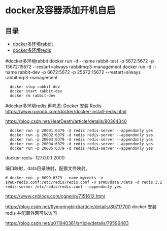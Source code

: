 #  docker及容器添加开机自启                                                                    
## 目录                                                                
- [docker多环境rabbit](#docker多环境rabbit)                                                        
- [docker多环境redis](#docker多环境redis)  


#docker多环境rabbit
      docker run -d --name rabbit-test -p 5672:5672 -p 15672:15672 --restart=always rabbitmq:3-management
      docker run -d --name rabbit-dev -p 6672:5672 -p 25672:15672 --restart=always rabbitmq:3-management
    
      docker stop rabbit-dev 
      docker start rabbit-dev
      docker rm rabbit-dev

#docker多环境redis
  再考虑:  Docker 安装 Redis
  https://www.runoob.com/docker/docker-install-redis.html

  https://blog.csdn.net/HeatDeath/article/details/80364340

      docker run -p 20001:6379 -d redis redis-server --appendonly yes
      docker run -p 20002:6379 -d redis redis-server --appendonly yes
      docker run -p 20003:6379 -d redis redis-server --appendonly yes
      docker run -p 20004:6379 -d redis redis-server --appendonly yes
      docker run -p 20005:6379 -d redis redis-server --appendonly yes

  docker-redis-
  127.0.0.1
  2000

  端口映射，data目录映射，配置文件映射。

    # docker run -p 6699:6379 --name myredis -v $PWD/redis.conf:/etc/redis/redis.conf -v $PWD/data:/data -d redis:3.2 redis-server /etc/redis/redis.conf --appendonly yes



  https://www.cnblogs.com/cgpei/p/7151612.html
 
  https://blog.csdn.net/flymoringbird/article/details/80717700
  docker 安装redis 并配置外网可以访问

https://blog.csdn.net/u011940361/article/details/79596483



